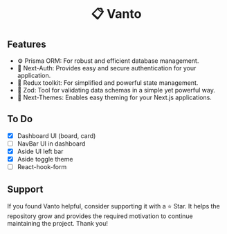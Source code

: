 <h1 align="center">
  📋 Vanto
</h1>

## Features

- ⚙️ Prisma ORM: For robust and efficient database management.
- 🔐 Next-Auth: Provides easy and secure authentication for your application.
- 🔄 Redux toolkit: For simplified and powerful state management.
- 🧩 Zod: Tool for validating data schemas in a simple yet powerful way.
- 🌈 Next-Themes: Enables easy theming for your Next.js applications.

## To Do

- [x] Dashboard UI (board, card)
- [ ] NavBar UI in dashboard
- [x] Aside UI left bar
- [x] Aside toggle theme
- [ ] React-hook-form

## Support

If you found Vanto helpful, consider supporting it with a ⭐ Star. It helps the repository grow and provides the required motivation to continue maintaining the project. Thank you!
